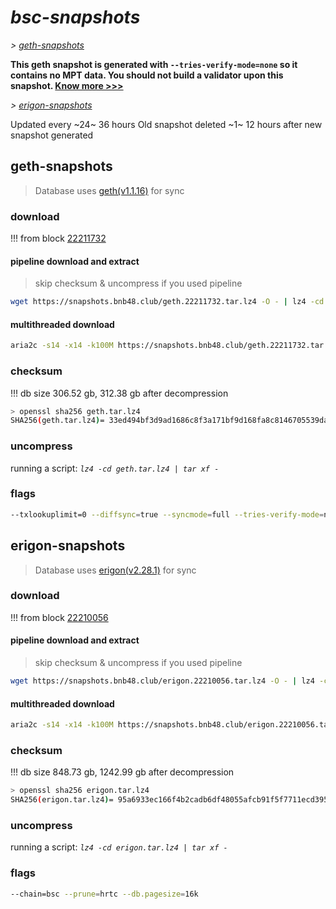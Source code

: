 # *bsc-snapshots*


*\> [geth-snapshots](#geth-snapshots)*

**This geth snapshot is generated with `--tries-verify-mode=none` so it contains no MPT data. You should not build a validator upon this snapshot. [Know more >>>](https://github.com/bnb-chain/bsc/pull/926)**

*\> [erigon-snapshots](#erigon-snapshots)*

Updated every ~24~ 36 hours
Old snapshot deleted ~1~ 12 hours after new snapshot generated

## geth-snapshots


> Database uses [geth(v1.1.16)](https://github.com/bnb-chain/bsc/releases/tag/v1.1.16) for sync


### download

<!-- begin_geth -->

!!! from block [22211732](https://bscscan.com/block/22211732)

#### pipeline download and extract
> skip checksum & uncompress if you used pipeline
```bash
wget https://snapshots.bnb48.club/geth.22211732.tar.lz4 -O - | lz4 -cd | tar xf -
```

#### multithreaded download

```bash
aria2c -s14 -x14 -k100M https://snapshots.bnb48.club/geth.22211732.tar.lz4 -o geth.tar.lz4
```


### checksum

!!! db size 306.52 gb, 312.38 gb after decompression
```bash
> openssl sha256 geth.tar.lz4
SHA256(geth.tar.lz4)= 33ed494bf3d9ad1686c8f3a171bf9d168fa8c8146705539da17d712392bfdf86
```

<!-- end_geth -->

### uncompress


running a script: _`lz4 -cd geth.tar.lz4 | tar xf -`_


### flags


```bash
--txlookuplimit=0 --diffsync=true --syncmode=full --tries-verify-mode=none --pruneancient=true --diffblock=5000
```


## erigon-snapshots


> Database uses [erigon(v2.28.1)](https://github.com/ledgerwatch/erigon/releases/tag/v2.28.1) for sync


### download

<!-- begin_erigon -->

!!! from block [22210056](https://bscscan.com/block/22210056)

#### pipeline download and extract
> skip checksum & uncompress if you used pipeline
```bash
wget https://snapshots.bnb48.club/erigon.22210056.tar.lz4 -O - | lz4 -cd | tar xf -
```

#### multithreaded download

```bash
aria2c -s14 -x14 -k100M https://snapshots.bnb48.club/erigon.22210056.tar.lz4 -o erigon.tar.lz4
```


### checksum

!!! db size 848.73 gb, 1242.99 gb after decompression
```bash
> openssl sha256 erigon.tar.lz4
SHA256(erigon.tar.lz4)= 95a6933ec166f4b2cadb6df48055afcb91f5f7711ecd395841cb7b03d387306d
```

<!-- end_erigon -->

### uncompress


running a script: _`lz4 -cd erigon.tar.lz4 | tar xf -`_


### flags


```bash
--chain=bsc --prune=hrtc --db.pagesize=16k
```
